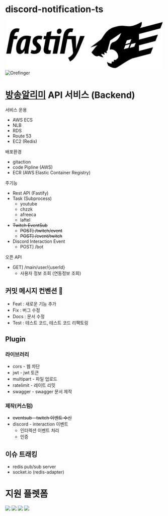 # discord-notification-ts

![fastify](https://github.com/fastify/graphics/raw/HEAD/fastify-landscape-outlined.svg)
![Orefinger](https://cdn.orefinger.click/post/466950273928134666/d2d0cc31-a00e-414a-aee9-60b2227ce42c.png)


# [방송알리미](https://orefinger.click) API 서비스 (Backend)

서비스 운용
- AWS ECS
- NLB
- RDS
- Route 53
- EC2 (Redis)

배포환경
- gitaction
- code Pipline (AWS)
- ECR (AWS Elastic Container Registry)

주기능
- Rest API (Fastify)
- Task (Subprocess)
  - youtube
  - chzzk
  - afreeca
  - laftel
- ~~Twitch EventSub~~
  - ~~POST\] /twitch/event~~
  - ~~POST\] /event/twitch~~
- Discord Interaction Event
  - POST\] /bot

오픈 API
- GET] /main/user/{userId}
  - 사용자 정보 조회 (연동정보 조회)


## 커밋 메시지 컨벤션 💬
- Feat : 새로운 기능 추가
- Fix : 버그 수정
- Docs : 문서 수정
- Test : 테스트 코드, 테스트 코드 리팩토링


## Plugin
### 라이브러리
- cors - 웹 차단
- jwt - jwt 토큰
- multipart - 파일 업로드
- ratelimit - 레이트 리밋
- swagger  - swagger 문서 제작
### 제작(커스텀)
- ~~eventsub - twitch 이벤트 수신~~
- discord - interaction 이벤트
  - 인터렉션 이벤트 처리
  - 인증

## 이슈 트래킹
- redis pub/sub server 
- socket.io (redis-adapter)

# 지원 플렛폼
<img src="https://cdn.orefinger.click/upload/466950273928134666/557750f3-8109-473a-8c52-fce47fe215d8.png" width="20%" height="auto">
<img src="https://cdn.orefinger.click/upload/466950273928134666/50a2f3e9-8281-4d8a-bf05-9a3d626cc2a4.jpg" width="20%" height="auto">
<img src="https://cdn.orefinger.click/post/466950273928134666/042375ef-c2d6-4b00-83b7-7353239b78de.png" width="20%" height="auto">
<img src="https://cdn.orefinger.click/upload/466950273928134666/eb6334d6-2be1-4755-a8e5-b438391d9e1d.png" width="20%" height="auto">